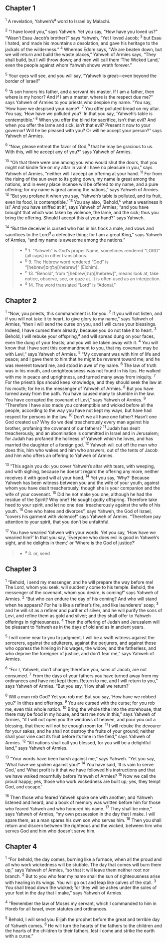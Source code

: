 ## Chapter 1

<sup>1</sup> A revelation, Yahweh’s<sup>a</sup> word to Israel by Malachi.

<sup>2</sup> “I have loved you,” says Yahweh. Yet you say, “How have you loved us?” “Wasn’t Esau Jacob’s brother?” says Yahweh, “Yet I loved Jacob;
<sup>3</sup> but Esau I hated, and made his mountains a desolation, and gave his heritage to the jackals of the wilderness.”
<sup>4</sup> Whereas Edom says, “We are beaten down, but we will return and build the waste places,” Yahweh of Armies says, “They shall build, but I will throw down; and men will call them ‘The Wicked Land,’ even the people against whom Yahweh shows wrath forever.”

<sup>5</sup> Your eyes will see, and you will say, “Yahweh is great—even beyond the border of Israel!”

<sup>6</sup> “A son honors his father, and a servant his master. If I am a father, then where is my honor? And if I am a master, where is the respect due me?” says Yahweh of Armies to you priests who despise my name. “You say, ‘How have we despised your name?’
<sup>7</sup> You offer polluted bread on my altar. You say, ‘How have we polluted you?’ In that you say, ‘Yahweh’s table is contemptible.’
<sup>8</sup> When you offer the blind for sacrifice, isn’t that evil? And when you offer the lame and sick, isn’t that evil? Present it now to your governor! Will he be pleased with you? Or will he accept your person?” says Yahweh of Armies.

<sup>9</sup> “Now, please entreat the favor of God,<sup>b</sup> that he may be gracious to us. With this, will he accept any of you?” says Yahweh of Armies.

<sup>10</sup> “Oh that there were one among you who would shut the doors, that you might not kindle fire on my altar in vain! I have no pleasure in you,” says Yahweh of Armies, “neither will I accept an offering at your hand.
<sup>11</sup> For from the rising of the sun even to its going down, my name is great among the nations, and in every place incense will be offered to my name, and a pure offering; for my name is great among the nations,” says Yahweh of Armies.
<sup>12</sup> “But you profane it when you say, ‘Yahweh’s table is polluted, and its fruit, even its food, is contemptible.’
<sup>13</sup> You say also, ‘Behold,<sup>c</sup> what a weariness it is!’ And you have sniffed at it”, says Yahweh of Armies; “and you have brought that which was taken by violence, the lame, and the sick; thus you bring the offering. Should I accept this at your hand?” says Yahweh.

<sup>14</sup> “But the deceiver is cursed who has in his flock a male, and vows and sacrifices to the Lord<sup>d</sup> a defective thing; for I am a great King,” says Yahweh of Armies, “and my name is awesome among the nations.”

> - <sup>a</sup> 1. “Yahweh” is God’s proper Name, sometimes rendered “LORD” (all caps) in other translations.
> - <sup>b</sup> 9. The Hebrew word rendered “God” is “[hebrew]אֱלֹהִ֑ים[/hebrew]” (Elohim).
> - <sup>c</sup> 13. “Behold”, from “[hebrew]הִנֵּה[/hebrew]”, means look at, take notice, observe, see, or gaze at. It is often used as an interjection.
> - <sup>d</sup> 14. The word translated “Lord” is “Adonai.”

## Chapter 2

<sup>1</sup> “Now, you priests, this commandment is for you.
<sup>2</sup> If you will not listen, and if you will not take it to heart, to give glory to my name,” says Yahweh of Armies, “then I will send the curse on you, and I will curse your blessings. Indeed, I have cursed them already, because you do not take it to heart.
<sup>3</sup> Behold, I will rebuke your offspring,<sup>a</sup> and will spread dung on your faces, even the dung of your feasts; and you will be taken away with it.
<sup>4</sup> You will know that I have sent this commandment to you, that my covenant may be with Levi,” says Yahweh of Armies.
<sup>5</sup> “My covenant was with him of life and peace; and I gave them to him that he might be reverent toward me; and he was reverent toward me, and stood in awe of my name.
<sup>6</sup> The law of truth was in his mouth, and unrighteousness was not found in his lips. He walked with me in peace and uprightness, and turned many away from iniquity.
<sup>7</sup> For the priest’s lips should keep knowledge, and they should seek the law at his mouth; for he is the messenger of Yahweh of Armies.
<sup>8</sup> But you have turned away from the path. You have caused many to stumble in the law. You have corrupted the covenant of Levi,” says Yahweh of Armies.
<sup>9</sup> “Therefore I have also made you contemptible and wicked before all the people, according to the way you have not kept my ways, but have had respect for persons in the law.
<sup>10</sup> Don’t we all have one father? Hasn’t one God created us? Why do we deal treacherously every man against his brother, profaning the covenant of our fathers?
<sup>11</sup> Judah has dealt treacherously, and an abomination is committed in Israel and in Jerusalem; for Judah has profaned the holiness of Yahweh which he loves, and has married the daughter of a foreign god.
<sup>12</sup> Yahweh will cut off the man who does this, him who wakes and him who answers, out of the tents of Jacob and him who offers an offering to Yahweh of Armies.

<sup>13</sup> “This again you do: you cover Yahweh’s altar with tears, with weeping, and with sighing, because he doesn’t regard the offering any more, neither receives it with good will at your hand.
<sup>14</sup> Yet you say, ‘Why?’ Because Yahweh has been witness between you and the wife of your youth, against whom you have dealt treacherously, though she is your companion and the wife of your covenant.
<sup>15</sup> Did he not make you one, although he had the residue of the Spirit? Why one? He sought godly offspring. Therefore take heed to your spirit, and let no one deal treacherously against the wife of his youth.
<sup>16</sup> One who hates and divorces”, says Yahweh, the God of Israel, “covers his garment with violence!” says Yahweh of Armies. “Therefore pay attention to your spirit, that you don’t be unfaithful.

<sup>17</sup> You have wearied Yahweh with your words. Yet you say, ‘How have we wearied him?’ In that you say, ‘Everyone who does evil is good in Yahweh’s sight, and he delights in them;’ or ‘Where is the God of justice?’

> - <sup>a</sup> 3. or, seed

## Chapter 3

<sup>1</sup> “Behold, I send my messenger, and he will prepare the way before me! The Lord, whom you seek, will suddenly come to his temple. Behold, the messenger of the covenant, whom you desire, is coming!” says Yahweh of Armies.
<sup>2</sup> “But who can endure the day of his coming? And who will stand when he appears? For he is like a refiner’s fire, and like launderers’ soap;
<sup>3</sup> and he will sit as a refiner and purifier of silver, and he will purify the sons of Levi, and refine them as gold and silver; and they shall offer to Yahweh offerings in righteousness.
<sup>4</sup> Then the offering of Judah and Jerusalem will be pleasant to Yahweh as in the days of old and as in ancient years.

<sup>5</sup> I will come near to you to judgment. I will be a swift witness against the sorcerers, against the adulterers, against the perjurers, and against those who oppress the hireling in his wages, the widow, and the fatherless, and who deprive the foreigner of justice, and don’t fear me,” says Yahweh of Armies.

<sup>6</sup> “For I, Yahweh, don’t change; therefore you, sons of Jacob, are not consumed.
<sup>7</sup> From the days of your fathers you have turned away from my ordinances and have not kept them. Return to me, and I will return to you,” says Yahweh of Armies. “But you say, ‘How shall we return?’

<sup>8</sup> Will a man rob God? Yet you rob me! But you say, ‘How have we robbed you?’ In tithes and offerings.
<sup>9</sup> You are cursed with the curse; for you rob me, even this whole nation.
<sup>10</sup> Bring the whole tithe into the storehouse, that there may be food in my house, and test me now in this,” says Yahweh of Armies, “if I will not open you the windows of heaven, and pour you out a blessing, that there will not be enough room for.
<sup>11</sup> I will rebuke the devourer for your sakes, and he shall not destroy the fruits of your ground; neither shall your vine cast its fruit before its time in the field,” says Yahweh of Armies.
<sup>12</sup> “All nations shall call you blessed, for you will be a delightful land,” says Yahweh of Armies.

<sup>13</sup> “Your words have been harsh against me,” says Yahweh. “Yet you say, ‘What have we spoken against you?’
<sup>14</sup> You have said, ‘It is vain to serve God,’ and ‘What profit is it that we have followed his instructions and that we have walked mournfully before Yahweh of Armies?
<sup>15</sup> Now we call the proud happy; yes, those who work wickedness are built up; yes, they tempt God, and escape.’

<sup>16</sup> Then those who feared Yahweh spoke one with another; and Yahweh listened and heard, and a book of memory was written before him for those who feared Yahweh and who honored his name.
<sup>17</sup> They shall be mine,” says Yahweh of Armies, “my own possession in the day that I make. I will spare them, as a man spares his own son who serves him.
<sup>18</sup> Then you shall return and discern between the righteous and the wicked, between him who serves God and him who doesn’t serve him.
## Chapter 4

<sup>1</sup> “For behold, the day comes, burning like a furnace, when all the proud and all who work wickedness will be stubble. The day that comes will burn them up,” says Yahweh of Armies, “so that it will leave them neither root nor branch.
<sup>2</sup> But to you who fear my name shall the sun of righteousness arise with healing in its wings. You will go out and leap like calves of the stall.
<sup>3</sup> You shall tread down the wicked; for they will be ashes under the soles of your feet in the day that I make,” says Yahweh of Armies.

<sup>4</sup> “Remember the law of Moses my servant, which I commanded to him in Horeb for all Israel, even statutes and ordinances.

<sup>5</sup> Behold, I will send you Elijah the prophet before the great and terrible day of Yahweh comes.
<sup>6</sup> He will turn the hearts of the fathers to the children and the hearts of the children to their fathers, lest I come and strike the earth with a curse.”